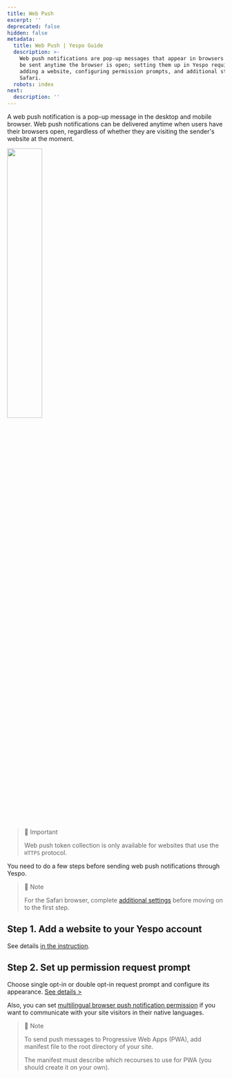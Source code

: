 ```yaml
---
title: Web Push
excerpt: ''
deprecated: false
hidden: false
metadata:
  title: Web Push | Yespo Guide
  description: >-
    Web push notifications are pop-up messages that appear in browsers and can
    be sent anytime the browser is open; setting them up in Yespo requires
    adding a website, configuring permission prompts, and additional steps for
    Safari.
  robots: index
next:
  description: ''
---
```

A web push notification is a pop-up message in the desktop and mobile browser. Web push notifications can be delivered anytime when users have their browsers open, regardless of whether they are visiting the sender's website at the moment.

<Image align="center" width="40% " src="https://files.readme.io/0469d6005c356b313970bdd6d5164fec76f3372c9d4656fd125645dcce0b73f4-84fd5f5-web_push.png" />

> 📘 Important
>
> Web push token collection is only available for websites that use the `HTTPS` protocol.

You need to do a few steps before sending web push notifications through Yespo.

> 📘 Note
>
> For the Safari browser, complete [additional settings](https://docs.yespo.io/docs/how-set-web-pushes-safari) before moving on to the first step.

## Step 1. Add a website to your Yespo account

See details [in the instruction](https://docs.yespo.io/docs/how-send-web-push-notifications-website).

## Step 2. Set up permission request prompt

Choose single opt-in or double opt-in request prompt and configure its appearance. [See details >](https://docs.yespo.io/docs/setting-up-permission-request-prompt)

Also, you can set [multilingual browser push notification permission](https://docs.yespo.io/docs/how-set-multilingual-browser-push-notification-permission) if you want to communicate with your site visitors in their native languages.

> 📘 Note
>
> To send push messages to Progressive Web Apps (PWA), add manifest file to the root directory of your site.
>
> The manifest must describe which recourses to use for PWA (you should create it on your own).